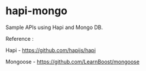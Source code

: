 hapi-mongo
==========

Sample APIs using Hapi and Mongo DB.


Reference : 

Hapi - https://github.com/hapijs/hapi

Mongoose - https://github.com/LearnBoost/mongoose

